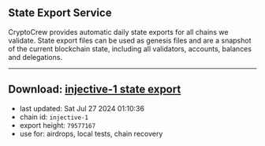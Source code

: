 ## State Export Service
CryptoCrew provides automatic daily state exports for all chains we validate. State export files can be used as genesis files and are a snapshot of the current blockchain state, including all validators, accounts, balances and delegations.

---
**Download: [injective-1 state export](https://dl-eu2.ccvalidators.com/SERVICE/injective/injective-1_export_79577167.json)**
---

- last updated: Sat Jul 27 2024 01:10:36
- chain id: `injective-1`
- export height: `79577167`
- use for: airdrops, local tests, chain recovery
